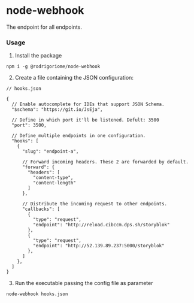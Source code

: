 # node-webhook

The endpoint for all endpoints.

### Usage

1. Install the package

```
npm i -g @rodrigoriome/node-webhook
```

2. Create a file containing the JSON configuration:

```
// hooks.json

{
  // Enable autocomplete for IDEs that support JSON Schema.
  "$schema": "https://git.io/JsEja",

  // Define in which port it'll be listened. Defult: 3500
  "port": 3500,

  // Define multiple endpoints in one configuration.
  "hooks": [
    {
      "slug": "endpoint-a",

      // Forward incoming headers. These 2 are forwarded by default.
      "forward": {
        "headers": [
          "content-type",
          "content-length"
        ]
      },

      // Distribute the incoming request to other endpoints.
      "callbacks": [
        {
          "type": "request",
          "endpoint": "http://reload.cibccm.dps.sh/storyblok"
        },
        {
          "type": "request",
          "endpoint": "http://52.139.89.237:5000/storyblok"
        },
      ]
    },
  ]
}
```

3. Run the executable passing the config file as parameter

```
node-webhook hooks.json
```
